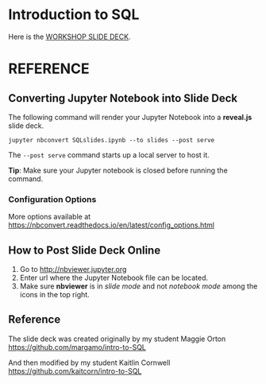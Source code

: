 # Introduction to SQL
Here is the [WORKSHOP SLIDE DECK](http://nbviewer.jupyter.org/format/slides/github/caocscar/workshops/blob/master/sql/SQLslides.ipynb#/).

# REFERENCE

## Converting Jupyter Notebook into Slide Deck
The following command will render your Jupyter Notebook into a **reveal.js** slide deck. 

`jupyter nbconvert SQLslides.ipynb --to slides --post serve`

The `--post serve` command starts up a local server to host it. 

**Tip**: Make sure your Jupyter notebook is closed before running the command.

### Configuration Options
More options available at https://nbconvert.readthedocs.io/en/latest/config_options.html

## How to Post Slide Deck Online
1. Go to http://nbviewer.jupyter.org
2. Enter url where the Jupyter Notebook file can be located.
3. Make sure **nbviewer** is in *slide mode* and not *notebook mode* among the icons in the top right.

## Reference
The slide deck was created originally by my student Maggie Orton
https://github.com/margamo/intro-to-SQL

And then modified by my student Kaitlin Cornwell
https://github.com/kaitcorn/intro-to-SQL

